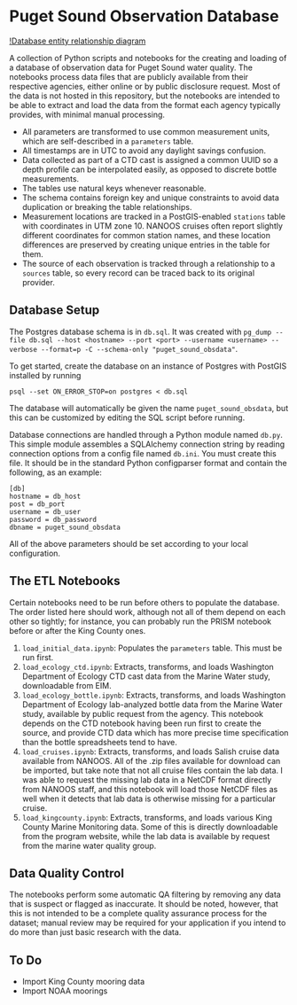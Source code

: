 # Puget Sound Observation Database

[!Database entity relationship diagram](doc/puget_sound_obsdata.pgerd.png)

A collection of Python scripts and notebooks for the creating and loading of a
database of observation data for Puget Sound water quality. The notebooks
process data files that are publicly available from their respective agencies,
either online or by public disclosure request. Most of the data is not hosted
in this repository, but the notebooks are intended to be able to extract and
load the data from the format each agency typically provides, with minimal
manual processing.

* All parameters are transformed to use common measurement units, which are
  self-described in a `parameters` table.
* All timestamps are in UTC to avoid any daylight savings confusion.
* Data collected as part of a CTD cast is assigned a common UUID so a depth
  profile can be interpolated easily, as opposed to discrete bottle
  measurements.
* The tables use natural keys whenever reasonable.
* The schema contains foreign key and unique constraints to avoid data
  duplication or breaking the table relationships.
* Measurement locations are tracked in a PostGIS-enabled `stations` table with
  coordinates in UTM zone 10. NANOOS cruises often report slightly different
  coordinates for common station names, and these location differences are
  preserved by creating unique entries in the table for them.
* The source of each observation is tracked through a relationship to a
  `sources` table, so every record can be traced back to its original provider.

## Database Setup

The Postgres database schema is in `db.sql`. It was created with `pg_dump --file db.sql --host <hostname> --port <port> --username <username> --verbose --format=p -C --schema-only "puget_sound_obsdata"`.

To get started, create the database on an instance of Postgres with PostGIS
installed by running

```
psql --set ON_ERROR_STOP=on postgres < db.sql
```

The database will automatically be given the name `puget_sound_obsdata`, but
this can be customized by editing the SQL script before running.

Database connections are handled through a Python module named `db.py`. This
simple module assembles a SQLAlchemy connection string by reading connection
options from a config file named `db.ini`. You must create this file. It
should be in the standard Python configparser format and contain the following,
as an example:

```
[db]
hostname = db_host
post = db_port
username = db_user
password = db_password
dbname = puget_sound_obsdata
```

All of the above parameters should be set according to your local
configuration.

## The ETL Notebooks

Certain notebooks need to be run before others to populate the database. The
order listed here should work, although not all of them depend on each other
so tightly; for instance, you can probably run the PRISM notebook before or
after the King County ones.

1. `load_initial_data.ipynb`: Populates the `parameters` table. This must be
   run first.
2. `load_ecology_ctd.ipynb`: Extracts, transforms, and loads Washington
   Department of Ecology CTD cast data from the Marine Water study,
   downloadable from EIM.
3. `load_ecology_bottle.ipynb`: Extracts, transforms, and loads Washington
   Department of Ecology lab-analyzed bottle data from the Marine Water study,
   available by public request from the agency. This notebook depends on the
   CTD notebook having been run first to create the source, and provide CTD
   data which has more precise time specification than the bottle spreadsheets
   tend to have.
4. `load_cruises.ipynb`: Extracts, transforms, and loads Salish cruise data
   available from NANOOS. All of the .zip files available for download can be
   imported, but take note that not all cruise files contain the lab data. I
   was able to request the missing lab data in a NetCDF format directly from
   NANOOS staff, and this notebook will load those NetCDF files as well when
   it detects that lab data is otherwise missing for a particular cruise.
5. `load_kingcounty.ipynb`: Extracts, transforms, and loads various King
   County Marine Monitoring data. Some of this is directly downloadable from
   the program website, while the lab data is available by request from the
   marine water quality group.

## Data Quality Control

The notebooks perform some automatic QA filtering by removing any data that is
suspect or flagged as inaccurate. It should be noted, however, that this is
not intended to be a complete quality assurance process for the dataset; manual
review may be required for your application if you intend to do more than just
basic research with the data.

## To Do

* Import King County mooring data
* Import NOAA moorings
